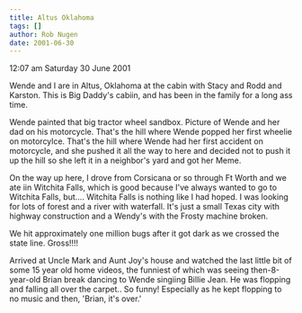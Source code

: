 ```yaml
---
title: Altus Oklahoma
tags: []
author: Rob Nugen
date: 2001-06-30
---
```


<p class=date>12:07 am Saturday 30 June 2001</p>

<p>Wende and I are in Altus, Oklahoma at the cabin with Stacy and Rodd
and Karston.  This is Big Daddy's cabiin, and has been in the family
for a long ass time.</p>

<p>Wende painted that big tractor wheel sandbox.  Picture of Wende
and her dad on his motorcycle.  That's the hill where Wende popped her
first wheelie on motorcylce.  That's the hill where Wende had her
first accident on motorcycle, and she pushed it all the way to here
and decided not to push it up the hill so she left it in a neighbor's
yard and got her Meme.</p>

<p>On the way up here, I drove from Corsicana or so through Ft Worth
and we ate iin Witchita Falls, which is good because I've always
wanted to go to Witchita Falls, but....  Witchita Falls is nothing
like I had hoped.  I was looking for lots of forest and a river with
waterfall.  It's just a small Texas city with highway construction and
a Wendy's with the Frosty machine broken.</p>

<p>We hit approximately one million bugs after it got dark as we
crossed the state line.  Gross!!!!</p>

<p>Arrived at Uncle Mark and Aunt Joy's house and watched the last
little bit of some 15 year old home videos, the funniest of which was
seeing then-8-year-old Brian break dancing to Wende singiing Billie
Jean.  He was flopping and falling all over the carpet..  So funny!
Especially as he kept flopping to no music and then, 'Brian, it's
over.'</p>
